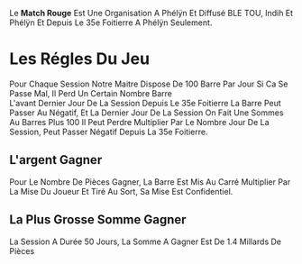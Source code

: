 Le **Match Rouge** Est Une Organisation A Phélÿn Et Diffusé BLE TOU, Indih Et Phélÿn Et Depuis Le 35e Foitierre A Phélÿn Seulement.

# Les Régles Du Jeu
Pour Chaque Session Notre Maitre Dispose De 100 Barre Par Jour Si Ca Se Passe Mal, Il Perd Un Certain Nombre Barre  
L'avant Dernier Jour De La Session Depuis Le 35e Foitierre La Barre Peut Passer Au Négatif, Et La Dernier Jour De La Session On Fait Une Sommes Au Barres Plus 100 Il Peut Perdre Multiplier Par Le Nombre Jour De La Session, Peut Passer Négatif Depuis La 35e Foitierre.
## L'argent Gagner
Pour Le Nombre De Pièces Gagner, La Barre Est Mis Au Carré Multiplier Par La Mise Du Joueur Et Tiré Au Sort, Sa Mise Est Confidentiel.
## La Plus Grosse Somme Gagner
La Session A Durée 50 Jours, La Somme A Gagner Est De 1.4 Millards De Pièces